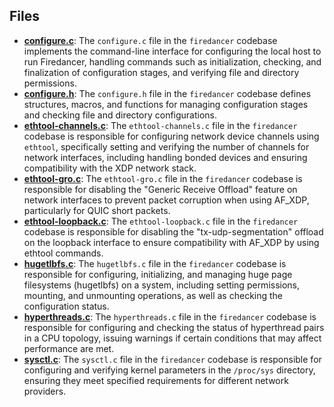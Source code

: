 
## Files
- **[configure.c](configure/configure.c.driver.md)**: The `configure.c` file in the `firedancer` codebase implements the command-line interface for configuring the local host to run Firedancer, handling commands such as initialization, checking, and finalization of configuration stages, and verifying file and directory permissions.
- **[configure.h](configure/configure.h.driver.md)**: The `configure.h` file in the `firedancer` codebase defines structures, macros, and functions for managing configuration stages and checking file and directory configurations.
- **[ethtool-channels.c](configure/ethtool-channels.c.driver.md)**: The `ethtool-channels.c` file in the `firedancer` codebase is responsible for configuring network device channels using `ethtool`, specifically setting and verifying the number of channels for network interfaces, including handling bonded devices and ensuring compatibility with the XDP network stack.
- **[ethtool-gro.c](configure/ethtool-gro.c.driver.md)**: The `ethtool-gro.c` file in the `firedancer` codebase is responsible for disabling the "Generic Receive Offload" feature on network interfaces to prevent packet corruption when using AF_XDP, particularly for QUIC short packets.
- **[ethtool-loopback.c](configure/ethtool-loopback.c.driver.md)**: The `ethtool-loopback.c` file in the `firedancer` codebase is responsible for disabling the "tx-udp-segmentation" offload on the loopback interface to ensure compatibility with AF_XDP by using ethtool commands.
- **[hugetlbfs.c](configure/hugetlbfs.c.driver.md)**: The `hugetlbfs.c` file in the `firedancer` codebase is responsible for configuring, initializing, and managing huge page filesystems (hugetlbfs) on a system, including setting permissions, mounting, and unmounting operations, as well as checking the configuration status.
- **[hyperthreads.c](configure/hyperthreads.c.driver.md)**: The `hyperthreads.c` file in the `firedancer` codebase is responsible for configuring and checking the status of hyperthread pairs in a CPU topology, issuing warnings if certain conditions that may affect performance are met.
- **[sysctl.c](configure/sysctl.c.driver.md)**: The `sysctl.c` file in the `firedancer` codebase is responsible for configuring and verifying kernel parameters in the `/proc/sys` directory, ensuring they meet specified requirements for different network providers.
